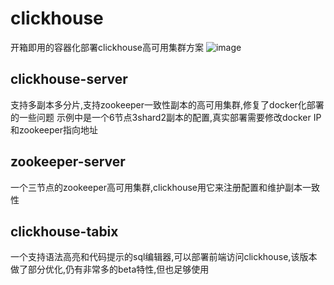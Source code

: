 # clickhouse
开箱即用的容器化部署clickhouse高可用集群方案
![image](https://github.com/mapcoding-cn/clickhouse/assets/15833367/e1e548ff-5b32-437d-a04f-a662943f7d02)

## clickhouse-server
支持多副本多分片,支持zookeeper一致性副本的高可用集群,修复了docker化部署的一些问题
示例中是一个6节点3shard2副本的配置,真实部署需要修改docker IP和zookeeper指向地址
## zookeeper-server
一个三节点的zookeeper高可用集群,clickhouse用它来注册配置和维护副本一致性
## clickhouse-tabix
一个支持语法高亮和代码提示的sql编辑器,可以部署前端访问clickhouse,该版本做了部分优化,仍有非常多的beta特性,但也足够使用


